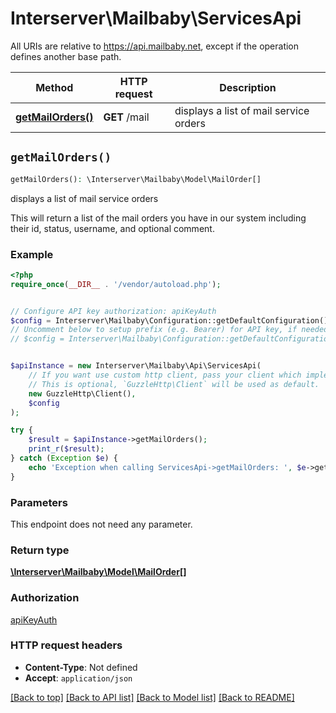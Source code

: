 # Interserver\Mailbaby\ServicesApi

All URIs are relative to https://api.mailbaby.net, except if the operation defines another base path.

| Method | HTTP request | Description |
| ------------- | ------------- | ------------- |
| [**getMailOrders()**](ServicesApi.md#getMailOrders) | **GET** /mail | displays a list of mail service orders |


## `getMailOrders()`

```php
getMailOrders(): \Interserver\Mailbaby\Model\MailOrder[]
```

displays a list of mail service orders

This will return a list of the mail orders you have in our system including their id, status, username, and optional comment.

### Example

```php
<?php
require_once(__DIR__ . '/vendor/autoload.php');


// Configure API key authorization: apiKeyAuth
$config = Interserver\Mailbaby\Configuration::getDefaultConfiguration()->setApiKey('X-API-KEY', 'YOUR_API_KEY');
// Uncomment below to setup prefix (e.g. Bearer) for API key, if needed
// $config = Interserver\Mailbaby\Configuration::getDefaultConfiguration()->setApiKeyPrefix('X-API-KEY', 'Bearer');


$apiInstance = new Interserver\Mailbaby\Api\ServicesApi(
    // If you want use custom http client, pass your client which implements `GuzzleHttp\ClientInterface`.
    // This is optional, `GuzzleHttp\Client` will be used as default.
    new GuzzleHttp\Client(),
    $config
);

try {
    $result = $apiInstance->getMailOrders();
    print_r($result);
} catch (Exception $e) {
    echo 'Exception when calling ServicesApi->getMailOrders: ', $e->getMessage(), PHP_EOL;
}
```

### Parameters

This endpoint does not need any parameter.

### Return type

[**\Interserver\Mailbaby\Model\MailOrder[]**](../Model/MailOrder.md)

### Authorization

[apiKeyAuth](../../README.md#apiKeyAuth)

### HTTP request headers

- **Content-Type**: Not defined
- **Accept**: `application/json`

[[Back to top]](#) [[Back to API list]](../../README.md#endpoints)
[[Back to Model list]](../../README.md#models)
[[Back to README]](../../README.md)
